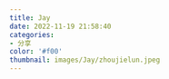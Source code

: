```yaml
---
title: Jay
date: 2022-11-19 21:58:40
categories: 
- 分享
color: '#f00'
thumbnail: images/Jay/zhoujielun.jpeg
---
```

<style>
      * {
        margin: 0;
        padding: 0;
      }

      ul,
      li {
        list-style: none;
      }

      .jay-list {
        display: flex;
        justify-content: center;
        align-items: baseline;
        flex-wrap: wrap;
      }

      .jay {
        display: inline-block;
        width: 100%;
        box-shadow: 0 0 20px rgba(0, 0, 0, 0.1);
        padding: 20px 0 10px;
        border-radius: 10px;
        margin: 15px;
        cursor: pointer;
      }

      .jay:hover {
        box-shadow: 0 0 20px rgba(0, 0, 0, 0.3);
      }

      .jay .header {
        display: flex;
        margin-bottom: 15px;
        padding: 0 20px;
      }

      .jay .cover {
        width: 130px;
        height: 130px;
        object-fit: cover;
        border-radius: 5px;
        margin-right: 20px;
      }
      .jay:hover .cover {
        box-shadow: 0 0 20px rgba(0, 0, 0, 0.3);
      }

      .jay .intro {
      }

      .jay .intro .album {
        display: flex;
        margin: 10px 0;
      }

      .jay .intro .album-word {
        flex: none;
        margin-right: 15px;
      }

      .jay .intro .name-cn {
        font-weight: bold;
        font-size: 18px;
      }

      .jay .intro .name-zn {
        font-size: 14px;
        font-weight: 400;
        color: rgb(149, 141, 141);
      }

      .jay .intro .singer {
        margin-bottom: 10px;
      }

      .jay .intro .time {
      }

      .jay .music-list {
        padding: 0;
      }

      .jay .music-list .music-li {
        height: 30px;
        line-height: 1;
        display: flex;
        align-items: center;
        justify-content: space-between;
        padding: 0 20px;
      }

      .jay .music-list .music-li:hover {
        background-color: rgba(0, 0, 0, 0.04);
      }
      .jay .music-list .music-li .music-li-left {
        display: inline-flex;
        align-items: center;
      }

      .jay .music-list .music-li .index {
        margin-right: 10px;
        font-size: 14px;
        /* width: 20px; */
        display: inline-block;
      }

      .jay .music-list .music-li .name {
        font-size: 16px;
        display: inline-block;
        max-width: 180px;
        overflow: hidden;
        text-overflow: ellipsis;
        white-space: nowrap;
      }

      .jay .music-list .music-li .singer {
        font-size: 14px;
        color: rgb(149, 141, 141);
        max-width: 180px;
        overflow: hidden;
        white-space: nowrap;
        text-overflow: ellipsis;
      }
    </style>
  <div class="jay-list" id="JayList"></div>
  <script>
    const JayAlbumList = [
      {
        title: "最伟大的作品",
        titleZN: "Greatest Works Of Art",
        time: "2022-07-15",
        name: "周杰伦",
        cover: "images/Jay/最伟大的作品.jpeg",
        musicList: [
          { name: "Intro", singer: "周杰伦" },
          { name: "最伟大的作品", singer: "周杰伦" },
          { name: "还在流浪", singer: "周杰伦" },
          { name: "说好不哭", singer: "周杰伦 / 五月天 阿信" },
          { name: "红颜如霜", singer: "周杰伦" },
          { name: "不爱我就拉倒", singer: "周杰伦" },
          { name: "Mojito", singer: "周杰伦" },
          { name: "错过的烟火", singer: "周杰伦" },
          { name: "等你下课", singer: "周杰伦" },
          { name: "粉色海洋", singer: "周杰伦" },
          { name: "倒影", singer: "周杰伦" },
          { name: "我是如此相信", singer: "周杰伦" },
        ],
      },
      {
        title: "Mojito",
        titleZN: "",
        time: "2020-06-12",
        name: "周杰伦",
        cover: "images/Jay/Mojito.jpeg",
        musicList: [{ name: "Mojito", singer: "周杰伦" }],
      },
      {
        title: "我是如此相信",
        titleZN: "I Truly Believe",
        time: "2019-12-15",
        name: "周杰伦",
        cover: "images/Jay/我是如此相信.jpeg",
        musicList: [{ name: "我是如此相信", singer: "周杰伦" }],
      },
      {
        title: "周杰伦地表最强世界巡回演唱会",
        titleZN: "",
        time: "2019-11-01",
        name: "周杰伦",
        cover: "images/Jay/周杰伦地表最强世界巡回演唱会.jpeg",
        musicList: [
          { name: "英雄", singer: "周杰伦" },
          { name: "双节棍", singer: "周杰伦" },
          { name: "开不了口", singer: "周杰伦" },
          { name: "床边故事", singer: "周杰伦" },
          { name: "夜曲 + 窃爱", singer: "周杰伦" },
          { name: "以父之名", singer: "周杰伦" },
          { name: "美人鱼", singer: "周杰伦" },
          { name: "我要夏天", singer: "周杰伦" },
          { name: "我的时代", singer: "派伟俊" },
          { name: "晴天", singer: "周杰伦" },
          { name: "稻香", singer: "周杰伦" },
          { name: "青花瓷", singer: "周杰伦" },
          { name: "爱的飞行日记", singer: "杨瑞代" },
          { name: "枫 + 退后 + 搁浅", singer: "宋健彰" },
          { name: "爸 我回来了", singer: "周杰伦" },
          { name: "鞋子特大号", singer: "周杰伦" },
          { name: "半岛铁盒", singer: "周杰伦" },
          { name: "印第安老斑鸠", singer: "周杰伦" },
          { name: "大笨钟 + 暗号 + 彩虹 + 龙卷风", singer: "周杰伦" },
          { name: "土耳其冰淇淋", singer: "周杰伦" },
          { name: "NOW YOU SEE ME", singer: "周杰伦" },
          { name: "告白气球", singer: "周杰伦" },
          { name: "爷爷泡的茶", singer: "周杰伦" },
          { name: "七里香", singer: "周杰伦" },
          { name: "说走就走", singer: "周杰伦" },
        ],
      },
      {
        title: "说好不哭",
        titleZN: "",
        time: "2019-09-16",
        name: "周杰伦",
        cover: "images/Jay/说好不哭.jpeg",
        musicList: [{ name: "说好不哭", singer: "周杰伦 / 五月天 阿信" }],
      },
      {
        title: "不爱我就拉倒",
        titleZN: "",
        time: "2018-05-15",
        name: "周杰伦",
        cover: "images/Jay/不爱我就拉倒.jpeg",
        musicList: [{ name: "不爱我就拉倒", singer: "周杰伦" }],
      },
      {
        title: "等你下课",
        titleZN: "",
        time: "2018-01-18",
        name: "周杰伦",
        cover: "images/Jay/等你下课.jpeg",
        musicList: [{ name: "等你下课", singer: "周杰伦 / 杨瑞代" }],
      },
      {
        title: "周杰伦的床边故事",
        titleZN: "Jay Chou's Bedtime Stories",
        time: "2016-06-24",
        name: "周杰伦",
        cover: "images/Jay/周杰伦的床边故事.jpeg",
        musicList: [
          { name: "床边故事", singer: "周杰伦" },
          { name: "说走就走", singer: "周杰伦" },
          { name: "一点点", singer: "周杰伦" },
          { name: "前世情人", singer: "周杰伦" },
          { name: "英雄", singer: "周杰伦" },
          { name: "不该", singer: "周杰伦 / 张惠妹" },
          { name: "告白气球", singer: "周杰伦" },
          { name: "Now You See Me", singer: "周杰伦" },
          { name: "爱情废柴", singer: "周杰伦" },
        ],
      },
      {
        title: "摩天轮 世界巡回演唱会",
        titleZN: "Opus Jay World Tour",
        time: "2016-05-10",
        name: "周杰伦",
        cover: "images/Jay/摩天轮 世界巡回演唱会.jpeg",
        musicList: [
          { name: "惊叹号", singer: "周杰伦" },
          { name: "龙拳", singer: "周杰伦" },
          { name: "最后的战役", singer: "周杰伦" },
          { name: "天台", singer: "周杰伦" },
          { name: "比较大的大提琴", singer: "周杰伦 / 袁咏琳 / 杨瑞代" },
          { name: "快门慢舞", singer: "周杰伦" },
          { name: "打架舞", singer: "周杰伦" },
          { name: "哪里都是你", singer: "周杰伦" },
          { name: "一路向北", singer: "周杰伦" },
          { name: "不能说的秘密", singer: "周杰伦" },
          { name: "双截棍", singer: "周杰伦" },
          { name: "明明就", singer: "周杰伦" },
          { name: "Mine Mine", singer: "周杰伦" },
          { name: "龙卷风", singer: "周杰伦" },
          { name: "公公偏头疼", singer: "周杰伦" },
          { name: "青花瓷", singer: "周杰伦" },
          { name: "斗牛 / 水手怕水 / 大笨钟", singer: "周杰伦" },
          { name: "彩虹 / 轨迹", singer: "周杰伦" },
          { name: "手语", singer: "周杰伦" },
          { name: "开不了口", singer: "周杰伦" },
          { name: "乌克丽丽", singer: "周杰伦" },
          { name: "阳光宅男", singer: "周杰伦 / 袁咏琳 / 杨瑞代" },
        ],
      },
      {
        title: "英雄",
        titleZN: "",
        time: "2016-03-24",
        name: "周杰伦",
        cover: "images/Jay/英雄.jpeg",
        musicList: [{ name: "英雄", singer: "周杰伦" }],
      },
      {
        title: "Try",
        titleZN: "",
        time: "2016-01-06",
        name: "周杰伦",
        cover: "images/Jay/Try.jpeg",
        musicList: [{ name: "Try", singer: "周杰伦 / 派伟俊" }],
      },
      {
        title: "哎呦，不错哦",
        titleZN: "Aiyo, Not Bad",
        time: "2014-12-26",
        name: "周杰伦",
        cover: "images/Jay/哎呦，不错哦.jpeg",
        musicList: [
          { name: "阳明山", singer: "周杰伦" },
          { name: "窃爱", singer: "周杰伦" },
          { name: "算什么男人", singer: "周杰伦" },
          { name: "天涯过客", singer: "周杰伦" },
          { name: "怎么了", singer: "周杰伦 / 袁咏琳" },
          { name: "一口气全念对", singer: "周杰伦" },
          { name: "我要夏天", singer: "周杰伦 / 杨瑞代" },
          { name: "手写的从前", singer: "周杰伦" },
          { name: "鞋子特大号", singer: "周杰伦" },
          { name: "听爸爸的话", singer: "周杰伦" },
          { name: "美人鱼", singer: "周杰伦" },
          { name: "听见下雨的声音", singer: "周杰伦" },
        ],
      },
      {
        title: "黄俊郎的黑",
        titleZN: "",
        time: "2013-12-25",
        name: "周杰伦",
        cover: "images/Jay/黄俊郎的黑.jpeg",
        musicList: [
          { name: "准备中", singer: "杨瑞代" },
          { name: "天才之翼", singer: "杨瑞代" },
          { name: "孤单", singer: "杨瑞代" },
          { name: "美丽的消失", singer: "杨瑞代" },
          { name: "过场", singer: "杨瑞代" },
          { name: "热闹的宁静", singer: "杨瑞代" },
          { name: "归途", singer: "杨瑞代" },
          { name: "这所有的一切", singer: "杨瑞代" },
        ],
      },
      {
        title: "天台电影原声带",
        titleZN: "THE ROOFTOP A Jay Chou Film OST",
        time: "2013-07-08",
        name: "周杰伦",
        cover: "images/Jay/天台电影原声带.jpeg",
        musicList: [
          { name: "美术馆", singer: "黄雨勋" },
          { name: "保龄男孩", singer: "黄雨勋" },
          { name: "波爷", singer: "周杰伦 / 曾志伟 / 袁咏琳 / 麦烝玮" },
          { name: "美景", singer: "黄雨勋" },
          { name: "浪子膏", singer: "黄雨勋" },
          { name: "天台", singer: "周杰伦 / 柯有伦 / 徐帆" },
          { name: "气势", singer: "黄雨勋" },
          { name: "龙门澡堂", singer: "黄雨勋" },
          { name: "If", singer: "稳拿乐队" },
          { name: "快门漫舞", singer: "Darren" },
          { name: "阿郎的童年", singer: "黄雨勋" },
          { name: "Strike", singer: "黄雨勋" },
          { name: "热血码头", singer: "黄雨勋" },
          { name: "钱难赚", singer: "柯有伦 / 黄俊郎 / 周杰伦" },
          { name: "水管的友情", singer: "周杰伦" },
          { name: "逛夜市", singer: "黄雨勋" },
          { name: "情人湖夜市", singer: "周杰伦 / 唐从圣" },
          { name: "捞金鱼", singer: "黄雨勋" },
          { name: "骰子", singer: "黄雨勋" },
          {
            name: "大明星",
            singer: "周杰伦 / 柯有伦 / 于冠华 / 宋健彰 / 蔡朝华 / 罗文裕",
          },
          { name: "屋顶上的愿望", singer: "黄雨勋" },
          { name: "Yor're My Everything", singer: "Santa Esmerada" },
          { name: "英雄之歌", singer: "黄雨勋" },
          { name: "天台的月光", singer: "周杰伦" },
          { name: "竹竿舞", singer: "周杰伦" },
          { name: "狗仔舞", singer: "周杰伦" },
          { name: "威少的陷阱", singer: "黄雨勋" },
          { name: "哪里都是你", singer: "周杰伦" },
          { name: "兄弟的安慰", singer: "黄雨勋" },
          { name: "悲剧的序幕", singer: "黄雨勋" },
          { name: "无助", singer: "周杰伦" },
          { name: "亡命追逐", singer: "黄雨勋" },
          { name: "Goodbye", singer: "黄雨勋" },
          { name: "天台的月光(吉他版)", singer: "周杰伦" },
        ],
      },
      {
        title: "十二新作",
        titleZN: "Opus 12",
        time: "2012-12-28",
        name: "周杰伦",
        cover: "images/Jay/十二新作.jpeg",
        musicList: [
          { name: "四季列车", singer: "周杰伦" },
          { name: "手语", singer: "周杰伦" },
          { name: "公公偏头痛", singer: "周杰伦" },
          { name: "明明就", singer: "周杰伦" },
          { name: "傻笑", singer: "周杰伦 / 袁咏琳" },
          { name: "比较大的大提琴", singer: "周杰伦 / 梁心颐 / 杨瑞代" },
          { name: "爱你没差", singer: "周杰伦" },
          { name: "红尘客栈", singer: "周杰伦" },
          { name: "梦想启动", singer: "周杰伦" },
          { name: "大笨钟", singer: "周杰伦" },
          { name: "哪里都是你", singer: "周杰伦" },
          { name: "乌克丽丽", singer: "周杰伦" },
        ],
      },
      {
        title: "惊叹号",
        titleZN: "Wow!",
        time: "2011-11-11",
        name: "周杰伦",
        cover: "images/Jay/惊叹号.jpeg",
        musicList: [
          { name: "惊叹号", singer: "周杰伦" },
          { name: "迷魂曲", singer: "周杰伦" },
          { name: "Mine Mine", singer: "周杰伦" },
          { name: "公主病", singer: "周杰伦" },
          { name: "你好吗", singer: "周杰伦" },
          { name: "疗伤烧肉粽", singer: "周杰伦" },
          { name: "琴伤", singer: "周杰伦" },
          { name: "水手怕水", singer: "周杰伦" },
          { name: "世界未末日", singer: "周杰伦" },
          { name: "皮影戏", singer: "周杰伦" },
          { name: "超跑女神", singer: "周杰伦" },
        ],
      },
      {
        title: "超时代演唱会",
        titleZN: "The Era 2010 World Tour",
        time: "2011-01-25",
        name: "周杰伦",
        cover: "images/Jay/超时代演唱会.jpeg",
        musicList: [
          { name: "龙战骑士", singer: "周杰伦" },
          { name: "跨时代", singer: "周杰伦" },
          { name: "蛇舞", singer: "周杰伦 / 梁心颐" },
          { name: "爱在西元前", singer: "周杰伦" },
          { name: "我不配", singer: "周杰伦" },
          { name: "嘻哈空姐", singer: "周杰伦" },
          { name: "威廉古堡", singer: "周杰伦" },
          { name: "魔术先生", singer: "周杰伦" },
          { name: "黑色幽默", singer: "周杰伦 / 袁咏琳" },
          { name: "想你就写信", singer: "周杰伦" },
          { name: "你是我的OK绷", singer: "周杰伦 / 浪花兄弟" },
          { name: "稻香", singer: "周杰伦" },
          { name: "阳光宅男", singer: "周杰伦" },
          { name: "龙卷风", singer: "周杰伦" },
          { name: "说好的幸福呢 + 淘汰 + 青花瓷", singer: "周杰伦" },
          { name: "免费教学录像带", singer: "周杰伦" },
          { name: "时光机", singer: "周杰伦" },
          { name: "爸我回来了 + 心事谁人知", singer: "周杰伦" },
          { name: "雨下一整晚", singer: "周杰伦" },
          { name: "爱的飞行日记", singer: "周杰伦 / 杨瑞代" },
          { name: "以父之名", singer: "周杰伦" },
          { name: "开不了口", singer: "周杰伦" },
          { name: "东风破", singer: "周杰伦" },
          { name: "双节棍", singer: "周杰伦" },
          { name: "给我一首歌的时间", singer: "周杰伦 / 蔡依林" },
        ],
      },
      {
        title: "跨时代",
        titleZN: "The Era",
        time: "2010-05-18",
        name: "周杰伦",
        cover: "images/Jay/跨时代.jpeg",
        musicList: [
          { name: "跨时代", singer: "周杰伦" },
          { name: "说了再见", singer: "周杰伦" },
          { name: "烟花易冷", singer: "周杰伦" },
          { name: "免费教学录影带", singer: "周杰伦" },
          { name: "好久不见", singer: "周杰伦" },
          { name: "雨下一整晚", singer: "周杰伦" },
          { name: "嘻哈空姐", singer: "周杰伦" },
          { name: "我落泪情绪零碎", singer: "周杰伦" },
          { name: "爱的飞行日记", singer: "周杰伦 / 杨瑞代" },
          { name: "自导自演", singer: "周杰伦" },
          { name: "超人不会飞", singer: "周杰伦" },
        ],
      },
      {
        title: "熊猫人",
        titleZN: "",
        time: "2010-03-18",
        name: "周杰伦",
        cover: "images/Jay/熊猫人.jpeg",
        musicList: [{ name: "熊猫人", singer: "周杰伦" }],
      },
      {
        title: "魔杰座",
        titleZN: "Capricorn",
        time: "2008-10-15",
        name: "周杰伦",
        cover: "images/Jay/魔杰座.jpeg",
        musicList: [
          { name: "龙战骑士", singer: "周杰伦" },
          { name: "给我一首歌的时间", singer: "周杰伦" },
          { name: "蛇舞", singer: "周杰伦 / 梁心颐" },
          { name: "花海", singer: "周杰伦" },
          { name: "魔术先生", singer: "周杰伦" },
          { name: "说好的幸福呢", singer: "周杰伦" },
          { name: "兰亭序", singer: "周杰伦" },
          { name: "流浪诗人", singer: "周杰伦 / 杨瑞代" },
          { name: "时光机", singer: "周杰伦" },
          { name: "乔克叔叔", singer: "周杰伦" },
          { name: "稻香", singer: "周杰伦" },
        ],
      },
      {
        title: "周杰伦2007世界巡回演唱会",
        titleZN: "Jay 2007 The World Tours Live Performance",
        time: "2008-01-30",
        name: "周杰伦",
        cover: "images/Jay/周杰伦2007世界巡回演唱会.jpeg",
        musicList: [
          { name: "黄金甲", singer: "周杰伦" },
          { name: "无双", singer: "周杰伦" },
          { name: "不能说的秘密", singer: "周杰伦" },
          { name: "退后", singer: "周杰伦" },
          { name: "甜甜的", singer: "周杰伦" },
          { name: "最长的电影", singer: "周杰伦" },
          { name: "蒲公英的约定", singer: "周杰伦" },
          { name: "白色风车", singer: "周杰伦" },
          { name: "菊花台", singer: "周杰伦" },
          { name: "麦芽糖", singer: "周杰伦" },
          { name: "牛仔很忙", singer: "周杰伦" },
          { name: "听妈妈的话", singer: "周杰伦 / 潘玮柏 / 张学友" },
          { name: "本草纲目", singer: "周杰伦" },
          { name: "千里之外", singer: "周杰伦 / 费玉清" },
          { name: "夜曲", singer: "周杰伦" },
          { name: "迷迭香", singer: "周杰伦" },
          { name: "阳光宅男", singer: "周杰伦" },
          { name: "发如雪", singer: "周杰伦" },
          { name: "霍元甲", singer: "周杰伦" },
          { name: "双截棍", singer: "周杰伦" },
          { name: "周大侠", singer: "周杰伦" },
        ],
      },
      {
        title: "我很忙",
        titleZN: "On The Run!",
        time: "2007-11-02",
        name: "周杰伦",
        cover: "images/Jay/我很忙.jpeg",
        musicList: [
          { name: "牛仔很忙", singer: "周杰伦" },
          { name: "彩虹", singer: "周杰伦" },
          { name: "青花瓷", singer: "周杰伦" },
          { name: "阳光宅男", singer: "周杰伦" },
          { name: "蒲公英的约定", singer: "周杰伦" },
          { name: "无双", singer: "周杰伦" },
          { name: "我不配", singer: "周杰伦" },
          { name: "扯", singer: "周杰伦" },
          { name: "甜甜的", singer: "周杰伦" },
          { name: "最长的电影", singer: "周杰伦" },
        ],
      },
      {
        title: "不能说的秘密 电影原声带",
        titleZN: "",
        time: "2007-08-13",
        name: "周杰伦",
        cover: "images/Jay/不能说的秘密 电影原声带.jpeg",
        musicList: [
          { name: "Opening", singer: "Terdsak Janpan" },
          { name: "脚踏车", singer: "周杰伦" },
          { name: "早操", singer: "周杰伦" },
          { name: "淡水海边", singer: "周杰伦" },
          { name: "斗琴", singer: "周杰伦" },
          { name: "湘伦小雨四手联弹", singer: "周杰伦" },
          { name: "Ride With Me", singer: "Terdsak Janpan" },
          { name: "父与子", singer: "周杰伦" },
          { name: "情人的眼泪", singer: "姚苏蓉" },
          { name: "First Kiss", singer: "周杰伦" },
          { name: "女孩别为我哭泣", singer: "黄俊郎" },
          { name: "晴天娃娃", singer: "江语晨" },
          { name: "阿郎与阿宝", singer: "周杰伦" },
          { name: "与父共舞", singer: "Terdsak Janpan" },
          { name: "路小雨", singer: "周杰伦" },
          { name: "The Swan", singer: "周杰伦" },
          { name: "Flash Back", singer: "Terdsak Janpan" },
          { name: "Secret(慢板)", singer: "周杰伦" },
          { name: "Angel", singer: "Terdsak Janpan" },
          { name: "小雨写立可白Ⅰ", singer: "周杰伦" },
          { name: "小雨写立可白Ⅱ", singer: "周杰伦" },
          { name: "Secret(加长快板)", singer: "周杰伦" },
          { name: "琴房", singer: "周杰伦" },
          { name: "Ending", singer: "周杰伦" },
          { name: "不能说的秘密", singer: "周杰伦" },
        ],
      },
      {
        title: "黄金甲",
        titleZN: "Jay Chou Curse Of The Golden Flower",
        time: "2006-12-08",
        name: "周杰伦",
        cover: "images/Jay/黄金甲.jpeg",
        musicList: [
          { name: "黄金甲", singer: "周杰伦" },
          { name: "菊花台(杰伦钢琴演奏版)", singer: "周杰伦" },
        ],
      },
      {
        title: "依然范特西",
        titleZN: "Still Fantasy",
        time: "2006-09-05",
        name: "周杰伦",
        cover: "images/Jay/依然范特西.jpeg",
        musicList: [
          { name: "夜的第七章", singer: "周杰伦 / 潘儿" },
          { name: "听妈妈的话", singer: "周杰伦" },
          { name: "千里之外", singer: "周杰伦 / 费玉清" },
          { name: "本草纲目", singer: "周杰伦" },
          { name: "退后", singer: "周杰伦" },
          { name: "红模仿", singer: "周杰伦" },
          { name: "心雨", singer: "周杰伦" },
          { name: "白色风车", singer: "周杰伦" },
          { name: "迷迭香", singer: "周杰伦" },
          { name: "菊花台", singer: "周杰伦" },
        ],
      },
      {
        title: "霍元甲",
        titleZN: "Huo Yuan Chia EP",
        time: "2006-01-20",
        name: "周杰伦",
        cover: "images/Jay/霍元甲.jpeg",
        musicList: [
          { name: "霍元甲", singer: "周杰伦" },
          { name: "献世", singer: "周杰伦" },
        ],
      },
      {
        title: "大头贴",
        titleZN: "",
        time: "2006-01-12",
        name: "周杰伦",
        cover: "images/Jay/大头贴.jpeg",
        musicList: [{ name: "大头贴", singer: "周杰伦" }],
      },
      {
        title: "11月的萧邦",
        titleZN: "November's Chopin",
        time: "2005-11-01",
        name: "周杰伦",
        cover: "images/Jay/11月的萧邦.jpeg",
        musicList: [
          { name: "夜曲", singer: "周杰伦" },
          { name: "蓝色风暴", singer: "周杰伦" },
          { name: "发如雪", singer: "周杰伦" },
          { name: "黑色毛衣", singer: "周杰伦" },
          { name: "四面楚歌", singer: "周杰伦 / 林迈克" },
          { name: "枫", singer: "周杰伦" },
          { name: "浪漫手机", singer: "周杰伦" },
          { name: "逆鳞", singer: "周杰伦" },
          { name: "麦芽糖", singer: "周杰伦" },
          { name: "珊瑚海", singer: "周杰伦 / 梁心颐" },
          { name: "漂移", singer: "周杰伦" },
          { name: "一路向北", singer: "周杰伦" },
        ],
      },
      {
        title: "Initial J",
        titleZN:
          "Jay Chou Greatest Hits + Original Theme Songs from'INITIAL D THE MOVIE'",
        time: "2005-08-31",
        name: "周杰伦",
        cover: "images/Jay/Initial J.jpeg",
        musicList: [
          { name: "可爱女人", singer: "周杰伦" },
          { name: "黑色幽默", singer: "周杰伦" },
          { name: "忍者", singer: "周杰伦" },
          { name: "双截棍", singer: "周杰伦" },
          { name: "最后的战役", singer: "周杰伦" },
          { name: "以父之名", singer: "周杰伦" },
          { name: "东风破", singer: "周杰伦" },
          { name: "双刀", singer: "周杰伦" },
          { name: "七里香", singer: "周杰伦" },
          { name: "外婆", singer: "周杰伦" },
          { name: "漂移", singer: "周杰伦" },
          { name: "一路向北", singer: "周杰伦" },
        ],
      },
      {
        title: "2004 无与伦比演唱会",
        titleZN: "",
        time: "2005-01-21",
        name: "周杰伦",
        cover: "images/Jay/2004 无与伦比演唱会.jpeg",
        musicList: [
          { name: "以父之名", singer: "周杰伦" },
          { name: "止战之殇", singer: "周杰伦" },
          { name: "她的睫毛", singer: "周杰伦" },
          { name: "晴天", singer: "周杰伦" },
          { name: "你听得到", singer: "周杰伦" },
          { name: "梯田 + 爸我回来了", singer: "周杰伦" },
          { name: "园游会", singer: "周杰伦" },
          { name: "龙卷风", singer: "周杰伦" },
          { name: "将军", singer: "周杰伦" },
          { name: "乱舞春秋", singer: "周杰伦" },
          {
            name: "星晴 + 回到过去 + 最后的战役 + 爱我别走",
            singer: "周杰伦",
          },
          { name: "我的地盘", singer: "周杰伦" },
          { name: "爱情悬崖", singer: "周杰伦" },
          { name: "搁浅", singer: "周杰伦" },
          { name: "借口", singer: "周杰伦" },
          { name: "瓦解", singer: "周杰伦" },
          { name: "双刀 + 双截棍 + 龙拳", singer: "周杰伦" },
          { name: "困兽之斗", singer: "周杰伦" },
          { name: "倒带", singer: "周杰伦" },
          { name: "简单爱", singer: "周杰伦" },
          { name: "七里香", singer: "周杰伦" },
          { name: "外婆", singer: "周杰伦" },
          { name: "断了的弦", singer: "周杰伦" },
          { name: "东风破", singer: "周杰伦" },
          { name: "轨迹", singer: "周杰伦" },
        ],
      },
      {
        title: "七里香",
        titleZN: "Common Jasmine Orange",
        time: "2004-08-03",
        name: "周杰伦",
        cover: "images/Jay/七里香.jpeg",
        musicList: [
          { name: "我的地盘", singer: "周杰伦" },
          { name: "七里香", singer: "周杰伦" },
          { name: "借口", singer: "周杰伦" },
          { name: "外婆", singer: "周杰伦" },
          { name: "将军", singer: "周杰伦" },
          { name: "搁浅", singer: "周杰伦" },
          { name: "乱舞春秋", singer: "周杰伦" },
          { name: "困兽之斗", singer: "周杰伦" },
          { name: "游园会", singer: "周杰伦" },
          { name: "止战之殇", singer: "周杰伦" },
        ],
      },
      {
        title: "寻找周杰伦",
        titleZN: "Hidden Track",
        time: "2003-11-13",
        name: "周杰伦",
        cover: "images/Jay/寻找周杰伦.jpeg",
        musicList: [
          { name: "轨迹", singer: "周杰伦" },
          { name: "断了的弦", singer: "周杰伦" },
          { name: "轨迹(伴奏)", singer: "周杰伦" },
          { name: "断了的弦(伴奏)", singer: "周杰伦" },
        ],
      },
      {
        title: "叶惠美",
        titleZN: "Yeh Hui–mei",
        time: "2003-07-31",
        name: "周杰伦",
        cover: "images/Jay/叶惠美.jpeg",
        musicList: [
          { name: "以父之名", singer: "周杰伦" },
          { name: "懦夫", singer: "周杰伦" },
          { name: "晴天", singer: "周杰伦" },
          { name: "三年二班", singer: "周杰伦" },
          { name: "东风破", singer: "周杰伦" },
          { name: "你听得到", singer: "周杰伦" },
          { name: "同一种调调", singer: "周杰伦" },
          { name: "她的睫毛", singer: "周杰伦" },
          { name: "爱情悬崖", singer: "周杰伦" },
          { name: "梯田", singer: "周杰伦" },
          { name: "双刀", singer: "周杰伦" },
        ],
      },
      {
        title: "The One 周杰伦演唱会",
        titleZN: "",
        time: "2002-10-25",
        name: "周杰伦",
        cover: "images/Jay/The One 周杰伦演唱会.jpeg",
        musicList: [
          { name: "双截棍", singer: "周杰伦" },
          { name: "忍者", singer: "周杰伦" },
          { name: "爷爷泡的茶", singer: "周杰伦" },
          { name: "暗号", singer: "周杰伦" },
          { name: "爱在西元前", singer: "周杰伦" },
          { name: "半岛铁盒", singer: "周杰伦" },
          { name: "回到过去", singer: "周杰伦" },
          { name: "斗牛", singer: "周杰伦" },
          { name: "分裂", singer: "周杰伦" },
          { name: "安静", singer: "周杰伦" },
          { name: "黑色幽默", singer: "周杰伦" },
          { name: "找自己", singer: "周杰伦" },
          { name: "龙卷风", singer: "周杰伦" },
          { name: "星晴", singer: "周杰伦" },
          { name: "龙拳", singer: "周杰伦" },
          { name: "上海一九四三", singer: "周杰伦" },
          { name: "你怎么连话都说不清楚", singer: "周杰伦" },
          { name: "最后的战役", singer: "周杰伦" },
          { name: "简单爱", singer: "周杰伦" },
          { name: "开不了口", singer: "周杰伦" },
        ],
      },
      {
        title: "八度空间",
        titleZN: "The Eight Dimensions",
        time: "2002-07-18",
        name: "周杰伦",
        cover: "images/Jay/八度空间.jpeg",
        musicList: [
          { name: "半兽人", singer: "周杰伦" },
          { name: "半岛铁盒", singer: "周杰伦" },
          { name: "暗号", singer: "周杰伦" },
          { name: "龙拳", singer: "周杰伦" },
          { name: "火车叨位去", singer: "周杰伦" },
          { name: "分裂(离开)", singer: "周杰伦" },
          { name: "爷爷泡的茶", singer: "周杰伦" },
          { name: "回到过去", singer: "周杰伦" },
          { name: "米兰的小铁匠", singer: "周杰伦" },
          { name: "最后的战役", singer: "周杰伦" },
        ],
      },
      {
        title: "Partners 拍档",
        titleZN: "周杰伦 方文山联手创作精选",
        time: "2002-04-01",
        name: "周杰伦",
        cover: "images/Jay/Partners 拍档.jpeg",
        musicList: [
          { name: "刀马旦", singer: "周杰伦 / 李玟" },
          { name: "上海一九四三", singer: "周杰伦" },
          { name: "禁止悲伤", singer: "许茹芸" },
          { name: "爱在西元前", singer: "周杰伦" },
          { name: "夜空的精灵", singer: "古巨基" },
          { name: "落雨声", singer: "江蕙" },
          { name: "动心", singer: "温岚 / 林妙可" },
          { name: "娘子", singer: "周杰伦" },
          { name: "电灯泡", singer: "康康" },
          { name: "电灯泡 II", singer: "康康" },
          { name: "胡同里有只猫", singer: "温岚" },
          { name: "反方向的钟", singer: "周杰伦" },
        ],
      },
      {
        title: "范特西PLUS",
        titleZN: "FANTASY PLUS",
        time: "2001-12-28",
        name: "周杰伦",
        cover: "images/Jay/范特西PLUS.jpeg",
        musicList: [
          { name: "蜗牛", singer: "周杰伦" },
          { name: "你比从前快乐", singer: "周杰伦" },
          { name: "世界末日", singer: "周杰伦" },
        ],
      },
      {
        title: "Fantasy Show香港演唱会",
        titleZN: "",
        time: "2001-11-05",
        name: "周杰伦",
        cover: "images/Jay/Fantasy Show香港演唱会.jpeg",
        musicList: [
          { name: "开不了口", singer: "周杰伦" },
          { name: "双截棍", singer: "周杰伦" },
          { name: "一路上有你", singer: "周杰伦" },
          { name: "爸，我回来了", singer: "周杰伦" },
          { name: "黑色幽默", singer: "周杰伦" },
          { name: "龙卷风", singer: "周杰伦" },
        ],
      },
      {
        title: "范特西",
        titleZN: "Fantasy",
        time: "2001-09-14",
        name: "周杰伦",
        cover: "images/Jay/范特西.jpeg",
        musicList: [
          { name: "爱在西元前", singer: "周杰伦" },
          { name: "爸，我回来了", singer: "周杰伦" },
          { name: "简单爱", singer: "周杰伦" },
          { name: "忍者", singer: "周杰伦" },
          { name: "开不了口", singer: "周杰伦" },
          { name: "上海一九四三", singer: "周杰伦" },
          { name: "对不起", singer: "周杰伦" },
          { name: "威廉古堡", singer: "周杰伦" },
          { name: "双节棍", singer: "周杰伦" },
          { name: "安静", singer: "周杰伦" },
        ],
      },
      {
        name: "周杰伦",
        time: "2000-11-07",
        title: "Jay",
        titleZN: "杰伦",
        cover: "images/Jay/Jay.jpeg",
        musicList: [
          { name: "可爱女人", singer: "周杰伦" },
          { name: "完美主义", singer: "周杰伦" },
          { name: "星晴", singer: "周杰伦" },
          { name: "娘子", singer: "周杰伦" },
          { name: "斗牛", singer: "周杰伦" },
          { name: "黑色幽默", singer: "周杰伦" },
          { name: "伊斯坦堡", singer: "周杰伦" },
          { name: "印第安老斑鸠", singer: "周杰伦" },
          { name: "龙卷风", singer: "周杰伦" },
          { name: "反方向的钟", singer: "周杰伦" },
        ],
      },
    ];
    const jayListDom = document.getElementById("JayList");
    console.log("jayListDom: ", jayListDom);
    for (let i = 0; i < JayAlbumList.length; i++) {
      let item = JayAlbumList[i];
      let listDom = document.createElement("div");
      listDom.className = "jay";
      let listString = `<header class="header">
                        <img src="${item.cover}" alt="${item.title}" class="cover" />
                        <div class="intro">
                          <div class="album">
                            <div class="album-word">专辑:</div>
                            <div class="name-cn">${item.title} <span class="name-zn">${item.titleZN}</span></div>
                          </div>
                          <div class="singer">
                            <span class="album-word">歌手:</span>${item.name}
                          </div>
                          <div class="time">
                            <span class="album-word">时间:</span>${item.time}
                          </div>
                        </div>
                      </header>
                      <ul class="music-list"></ul>`;
      listDom.innerHTML = listString;
      jayListDom.appendChild(listDom);
      let musicListDom = document.getElementsByClassName("music-list")[i];
      let musicListString = "";
      for (let j = 0; j < item.musicList.length; j++) {
        let musicLi = item.musicList[j];
        let musicDom = document.createElement("li");
        musicDom.className = "music-li";
        musicListString = `<div class="music-li-left">
                              <span class="index">${j + 1}</span>
                              <span class="name">${musicLi.name}</span>
                            </div>
                            <div class="singer">${musicLi.singer}</div>`;
        musicDom.innerHTML = musicListString;
        musicListDom.append(musicDom);
      }
    }
  </script>

